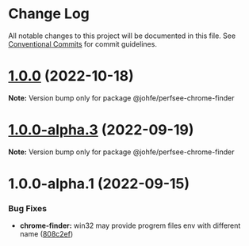 # Change Log

All notable changes to this project will be documented in this file.
See [Conventional Commits](https://conventionalcommits.org) for commit guidelines.

# [1.0.0](https://github.com/perfsee/perfsee/compare/v1.0.0-alpha.4...v1.0.0) (2022-10-18)

**Note:** Version bump only for package @johfe/perfsee-chrome-finder

# [1.0.0-alpha.3](https://github.com/perfsee/perfsee/compare/v1.0.0-alpha.2...v1.0.0-alpha.3) (2022-09-19)

**Note:** Version bump only for package @johfe/perfsee-chrome-finder

# 1.0.0-alpha.1 (2022-09-15)

### Bug Fixes

- **chrome-finder:** win32 may provide progrem files env with different name ([808c2ef](https://github.com/perfsee/perfsee/commit/808c2ef9a543ece76a55362a2c6b728b9e34cc70))
